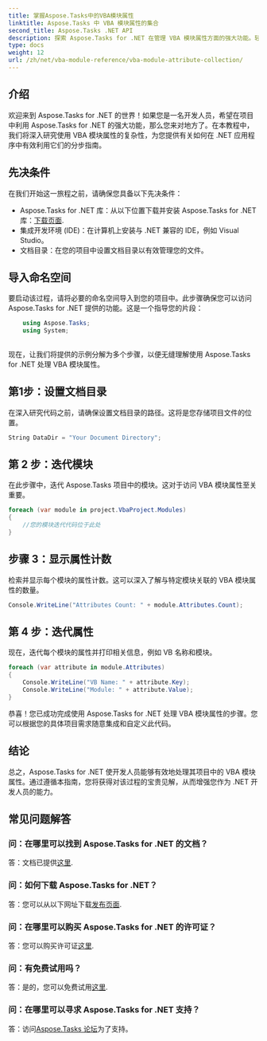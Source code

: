 ```yaml
---
title: 掌握Aspose.Tasks中的VBA模块属性
linktitle: Aspose.Tasks 中 VBA 模块属性的集合
second_title: Aspose.Tasks .NET API
description: 探索 Aspose.Tasks for .NET 在管理 VBA 模块属性方面的强大功能。轻松增强您的 .NET 项目。现在下载！ #Aspose #Tasks #MS 项目
type: docs
weight: 12
url: /zh/net/vba-module-reference/vba-module-attribute-collection/
---
```

## 介绍
欢迎来到 Aspose.Tasks for .NET 的世界！如果您是一名开发人员，希望在项目中利用 Aspose.Tasks for .NET 的强大功能，那么您来对地方了。在本教程中，我们将深入研究使用 VBA 模块属性的复杂性，为您提供有关如何在 .NET 应用程序中有效利用它们的分步指南。
## 先决条件
在我们开始这一旅程之前，请确保您具备以下先决条件：
-  Aspose.Tasks for .NET 库：从以下位置下载并安装 Aspose.Tasks for .NET 库：[下载页面](https://releases.aspose.com/tasks/net/).
- 集成开发环境 (IDE)：在计算机上安装与 .NET 兼容的 IDE，例如 Visual Studio。
- 文档目录：在您的项目中设置文档目录以有效管理您的文件。
## 导入命名空间
要启动该过程，请将必要的命名空间导入到您的项目中。此步骤确保您可以访问 Aspose.Tasks for .NET 提供的功能。这是一个指导您的片段：
```csharp
    using Aspose.Tasks;
    using System;
    
```
现在，让我们将提供的示例分解为多个步骤，以便无缝理解使用 Aspose.Tasks for .NET 处理 VBA 模块属性。
## 第1步：设置文档目录
在深入研究代码之前，请确保设置文档目录的路径。这将是您存储项目文件的位置。
```csharp
String DataDir = "Your Document Directory";
```
## 第 2 步：迭代模块
在此步骤中，迭代 Aspose.Tasks 项目中的模块。这对于访问 VBA 模块属性至关重要。
```csharp
foreach (var module in project.VbaProject.Modules)
{
    //您的模块迭代代码位于此处
}
```
## 步骤 3：显示属性计数
检索并显示每个模块的属性计数。这可以深入了解与特定模块关联的 VBA 模块属性的数量。
```csharp
Console.WriteLine("Attributes Count: " + module.Attributes.Count);
```
## 第 4 步：迭代属性
现在，迭代每个模块的属性并打印相关信息，例如 VB 名称和模块。
```csharp
foreach (var attribute in module.Attributes)
{
    Console.WriteLine("VB Name: " + attribute.Key);
    Console.WriteLine("Module: " + attribute.Value);
}
```
恭喜！您已成功完成使用 Aspose.Tasks for .NET 处理 VBA 模块属性的步骤。您可以根据您的具体项目需求随意集成和自定义此代码。
## 结论
总之，Aspose.Tasks for .NET 使开发人员能够有效地处理其项目中的 VBA 模块属性。通过遵循本指南，您将获得对该过程的宝贵见解，从而增强您作为 .NET 开发人员的能力。
## 常见问题解答
### 问：在哪里可以找到 Aspose.Tasks for .NET 的文档？
答：文档已提供[这里](https://reference.aspose.com/tasks/net/).
### 问：如何下载 Aspose.Tasks for .NET？
答：您可以从以下网址下载[发布页面](https://releases.aspose.com/tasks/net/).
### 问：在哪里可以购买 Aspose.Tasks for .NET 的许可证？
答：您可以购买许可证[这里](https://purchase.aspose.com/buy).
### 问：有免费试用吗？
答：是的，您可以免费试用[这里](https://releases.aspose.com/).
### 问：在哪里可以寻求 Aspose.Tasks for .NET 支持？
答：访问[Aspose.Tasks 论坛](https://forum.aspose.com/c/tasks/15)为了支持。